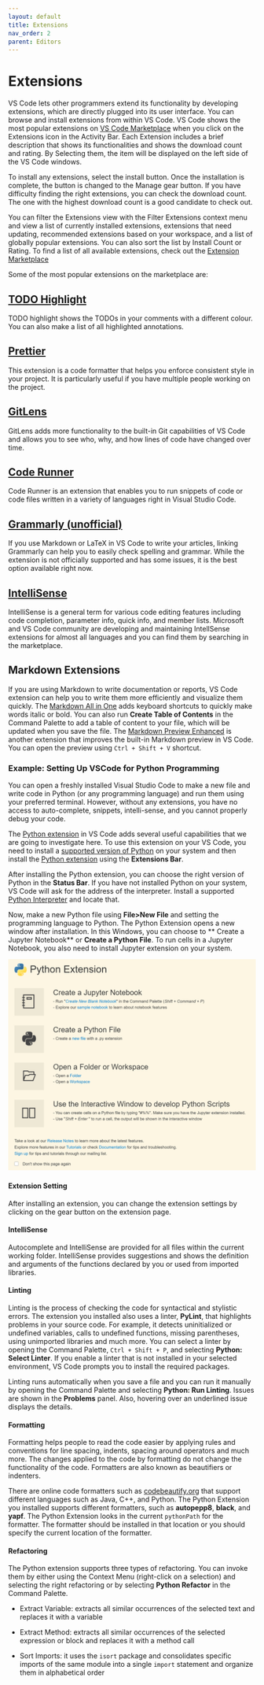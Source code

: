 ```yaml
---
layout: default
title: Extensions
nav_order: 2
parent: Editors
---
```


# Extensions

VS Code lets other programmers extend its functionality by developing extensions, which are directly plugged into its user interface. You can browse and install extensions from within VS Code. VS Code shows the most popular extensions on [VS Code Marketplace](https://marketplace.visualstudio.com/) when you click on the Extensions icon in the Activity Bar. Each Extension includes a brief description that shows its functionalities and shows the download count and rating. By Selecting them, the item will be displayed on the left side of the VS Code windows.

To install any extensions, select the install button. Once the installation is complete, the button is changed to the Manage gear button. If you have difficulty finding the right extensions, you can check the download count. The one with the highest download count is a good candidate to check out.

You can filter the Extensions view with the Filter Extensions context menu and view a list of currently installed extensions, extensions that need updating, recommended extensions based on your workspace, and a list of globally popular extensions. You can also sort the list by Install Count or Rating. To find a list of all available extensions, check out the [Extension Marketplace](https://code.visualstudio.com/docs/editor/extension-marketplace)

Some of the most popular extensions on the marketplace are:

## [TODO Highlight](https://marketplace.visualstudio.com/items?itemName=wayou.vscode-todo-highlight)

TODO highlight shows the TODOs in your comments with a different colour. You can also make a list of all highlighted annotations.

## [Prettier](https://marketplace.visualstudio.com/items?itemName=esbenp.prettier-vscode)

This extension is a code formatter that helps you enforce consistent style in your project. It is particularly useful if you have multiple people working on the project. 

## [GitLens](https://marketplace.visualstudio.com/items?itemName=eamodio.gitlens)

GitLens adds more functionality to the built-in Git capabilities of VS Code and allows you to see who, why, and how lines of code have changed over time.

## [Code Runner](https://marketplace.visualstudio.com/items?itemName=formulahendry.code-runner)

Code Runner is an extension that enables you to run snippets of code or code files written in a variety of languages right in Visual Studio Code. 

## [Grammarly (unofficial)](https://marketplace.visualstudio.com/items?itemName=znck.grammarly)

If you use Markdown or LaTeX in VS Code to write your articles, linking Grammarly can help you to easily check spelling and grammar. While the extension is not officially supported and has some issues, it is the best option available right now.


## [IntelliSense](https://code.visualstudio.com/docs/editor/intellisense)

IntelliSense is a general term for various code editing features including code completion, parameter info, quick info, and member lists. Microsoft and VS Code community are developing and maintaining IntellSense extensions for almost all languages and you can find them by searching in the marketplace.

## Markdown Extensions

If you are using Markdown to write documentation or reports, VS Code extension can help you to write them more efficiently and visualize them quickly. The [Markdown All in One](https://marketplace.visualstudio.com/items?itemName=yzhang.markdown-all-in-one) adds keyboard shortcuts to quickly make words italic or bold. You can also run **Create Table of Contents** in the Command Palette to add a table of content to your file, which will be updated when you save the file. The [Markdown Preview Enhanced](https://marketplace.visualstudio.com/items?itemName=shd101wyy.markdown-preview-enhanced) is another extension that improves the built-in Markdown preview in VS Code. You can open the preview using `Ctrl + Shift + V` shortcut.

### Example: Setting Up VSCode for Python Programming

You can open a freshly installed Visual Studio Code to make a new file and write code in Python (or any programming language) and run them using your preferred terminal. However, without any extensions, you have no access to auto-complete, snippets, intelli-sense, and you cannot properly debug your code.

The [Python extension](https://marketplace.visualstudio.com/items?itemName=ms-python.python) in VS Code adds several useful capabilities that we are going to investigate here. To use this extension on your VS Code, you need to install a [supported version of Python](https://code.visualstudio.com/docs/python/python-tutorial#_prerequisites) on your system and then install the [Python extension](https://marketplace.visualstudio.com/items?itemName=ms-python.python) using the **Extensions Bar**.

After installing the Python extension, you can choose the right version of Python in the **Status Bar**. If you have not installed Python on your system, VS Code will ask for the address of the interpreter. Install a supported [Python Interpreter](https://code.visualstudio.com/docs/python/python-tutorial#_install-a-python-interpreter) and locate that. 

Now, make a new Python file using **File>New File** and setting the programming language to Python. The Python Extension opens a new window after installation. In this Windows, you can choose to **
Create a Jupyter Notebook** or **Create a Python File**. To run cells in a Jupyter Notebook, you also need to install Jupyter extension on your system. 

![](./images/PythonExtension.png)

#### Extension Setting

After installing an extension, you can change the extension settings by clicking on the gear button on the extension page.

#### IntelliSense

Autocomplete and IntelliSense are provided for all files within the current working folder. IntelliSense provides suggestions and shows the definition and arguments of the functions declared by you or used from imported libraries.

#### Linting

Linting is the process of checking the code for syntactical and stylistic errors. The extension you installed also uses a linter, **PyLint**, that highlights problems in your source code. For example, it detects uninitialized or undefined variables, calls to undefined functions, missing parentheses, using unimported libraries and much more. You can select a linter by opening the Command Palette, `Ctrl + Shift + P`, and selecting **Python: Select Linter**. If you enable a linter that is not installed in your selected environment, VS Code prompts you to install the required packages.

Linting runs automatically when you save a file and you can run it manually by opening the Command Palette and selecting **Python: Run Linting**. Issues are shown in the **Problems** panel. Also, hovering over an underlined issue displays the details.

#### Formatting

Formatting helps people to read the code easier by applying rules and conventions for line spacing, indents, spacing around operators and much more. The changes applied to the code by formatting do not change the functionality of the code. Formatters are also known as beautifiers or indenters.

There are online code formatters such as [codebeautify.org](https://codebeautify.org) that support different languages such as Java, C++, and Python. The Python Extension you installed supports different formatters, such as **autopepp8**, **black**, and **yapf**. The Python Extension looks in the current `pythonPath` for the formatter. The formatter should be installed in that location or you should specify the current location of the formatter.

#### Refactoring

The Python extension supports three types of refactoring. You can invoke them by either using the Context Menu (right-click on a selection) and selecting the right refactoring or by selecting **Python Refactor** in the Command Palette.

- Extract Variable: extracts all similar occurrences of the selected text and replaces it with a variable

- Extract Method: extracts all similar occurrences of the selected expression or block and replaces it with a method call

- Sort Imports: it uses the `isort` package and consolidates specific imports of the same module into a single `import` statement and organize them in alphabetical order

